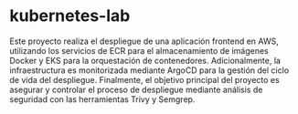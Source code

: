 # kubernetes-lab
Este proyecto realiza el despliegue de una aplicación frontend en AWS, utilizando los servicios de ECR para el almacenamiento de imágenes Docker y EKS para la orquestación de contenedores. Adicionalmente, la infraestructura es monitorizada mediante ArgoCD para la gestión del ciclo de vida del despliegue. Finalmente, el objetivo principal del proyecto es asegurar y controlar el proceso de despliegue mediante análisis de seguridad con las herramientas Trivy y Semgrep.
